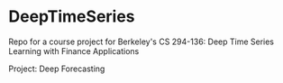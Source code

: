 # DeepTimeSeries

Repo for a course project for Berkeley's CS 294-136: Deep Time Series Learning with Finance Applications

Project: Deep Forecasting
